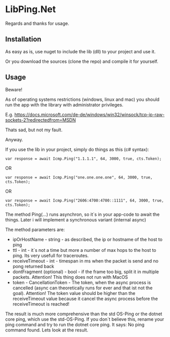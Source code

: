 # LibPing.Net

Regards and thanks for usage.

## Installation
As easy as is, use nuget to include the lib (dll) to your project and use it.

Or you download the sources (clone the repo) and compile it for yourself.

## Usage
Beware!

As of operating systems restrictions (windows, linux and mac) you should run the app with the library with administrator privileges.

E.g. https://docs.microsoft.com/de-de/windows/win32/winsock/tcp-ip-raw-sockets-2?redirectedfrom=MSDN


Thats sad, but not my fault.


Anyway.

If you use the lib in your project, simply do things as this (c# syntax):


`var response = await Icmp.Ping("1.1.1.1", 64, 3000, true, cts.Token);`


OR


`var response = await Icmp.Ping("one.one.one.one", 64, 3000, true, cts.Token);`


OR


`var response = await Icmp.Ping("2606:4700:4700::1111", 64, 3000, true, cts.Token);`



The method Ping(...) runs asynchron, so it´s in your app-code to await the things.
Later i will implement a synchronous variant (internal async)

The method parameters are:
- ipOrHostName - string - as described, the ip or hostname of the host to ping
- ttl - int - it´s not a time but more a number of max hops to the host to ping. Its very usefull for traceroutes.
- receiveTimeout - int - timespan in ms when the packet is send and no pong returned back
- dontFragment (optional) - bool - if the frame too big, split it in multiple packets. Attention! This thing does not run with MacOS
- token - CancellationToken - The token, when the async process is cancelled (async can theoretically runs for ever and that ist not the goal). Attention! The token value should be higher than the receiveTimeout value because it cancel the async process before the receiveTimeout is reached!


The result is much more comprehensive than the std OS-Ping or the dotnet core ping, which use the std-OS-Ping.
If you don´t believe this, rename your ping command and try to run the dotnet core ping. It says: No ping command found.
Lets look at the result.
